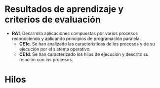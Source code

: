 # Resultados de aprendizaje y criterios de evaluación

- **RA1**. Desarrolla aplicaciones compuestas por varios procesos reconociendo y aplicando principios de programación paralela.
  - **CE1c**. Se han analizado las características de los procesos y de su ejecución por el sistema operativo.
  - **CE1d**. Se han caracterizado los hilos de ejecución y descrito su relación con los procesos.

# Hilos
